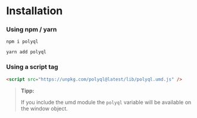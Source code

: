 # Installation

### Using npm / yarn

```
npm i polyql
```

```
yarn add polyql
```

### Using a script tag

```html
<script src="https://unpkg.com/polyql@latest/lib/polyql.umd.js" />
```

> **Tipp:**
>
> If you include the umd module the `polyql` variable will be available on the window object.
